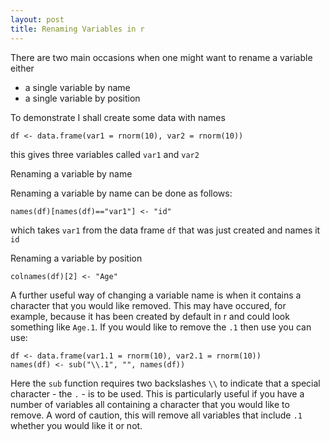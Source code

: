```yaml
---
layout: post
title: Renaming Variables in r
---
```


There are two main occasions when one might want to rename a variable either
- a single variable by name
- a single variable by position

To demonstrate I shall create some data with names

```
df <- data.frame(var1 = rnorm(10), var2 = rnorm(10))
```
this gives three variables called `var1` and `var2`

Renaming a variable by name 

Renaming a variable by name can be done as follows:

```
names(df)[names(df)=="var1"] <- "id"
```
which takes `var1` from the data frame `df` that was just created and names it `id`

Renaming a variable by position

```
colnames(df)[2] <- "Age"
```
A further useful way of changing a variable name is when it contains a character that you would like removed. This may have occured, for example, because it has been created by default in r and could look something like `Age.1`. If you would like to remove the `.1` then use you can use:
```
df <- data.frame(var1.1 = rnorm(10), var2.1 = rnorm(10))
names(df) <- sub("\\.1", "", names(df))
```
Here the `sub` function requires two backslashes `\\` to indicate that a special character - the `.` - is to be used.
This is particularly useful if you have a number of variables all containing a character that you would like to remove. A word of caution, this will remove all variables that include `.1` whether you would like it or not. 
